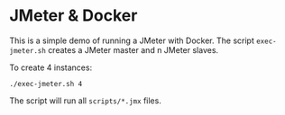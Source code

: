 JMeter & Docker
===

This is a simple demo of running a JMeter with Docker. The script `exec-jmeter.sh` creates a JMeter master and n JMeter slaves. 

To create 4 instances:

```
./exec-jmeter.sh 4
```

The script will run all `scripts/*.jmx` files.
